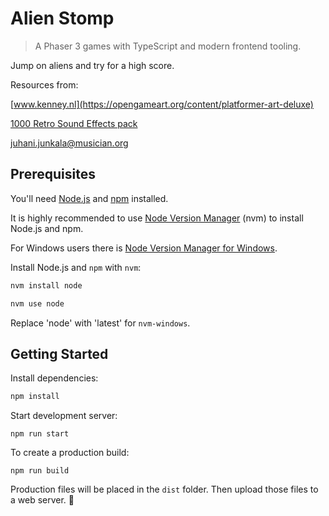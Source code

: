 # Alien Stomp

> A Phaser 3 games with TypeScript and modern frontend tooling.

Jump on aliens and try for a high score.

Resources from:

[www.kenney.nl](https://opengameart.org/content/platformer-art-deluxe)

[1000 Retro Sound Effects pack](https://opengameart.org/content/512-sound-effects-8-bit-style)

[juhani.junkala@musician.org](https://opengameart.org/content/5-chiptunes-action)

## Prerequisites

You'll need [Node.js](https://nodejs.org/en/) and [npm](https://www.npmjs.com/) installed.

It is highly recommended to use [Node Version Manager](https://github.com/nvm-sh/nvm) (nvm) to install Node.js and npm.

For Windows users there is [Node Version Manager for Windows](https://github.com/coreybutler/nvm-windows).

Install Node.js and `npm` with `nvm`:

```bash
nvm install node

nvm use node
```

Replace 'node' with 'latest' for `nvm-windows`.

## Getting Started

Install dependencies:

```bash
npm install
```

Start development server:

```
npm run start
```

To create a production build:

```
npm run build
```

Production files will be placed in the `dist` folder. Then upload those files to a web server. 🎉

